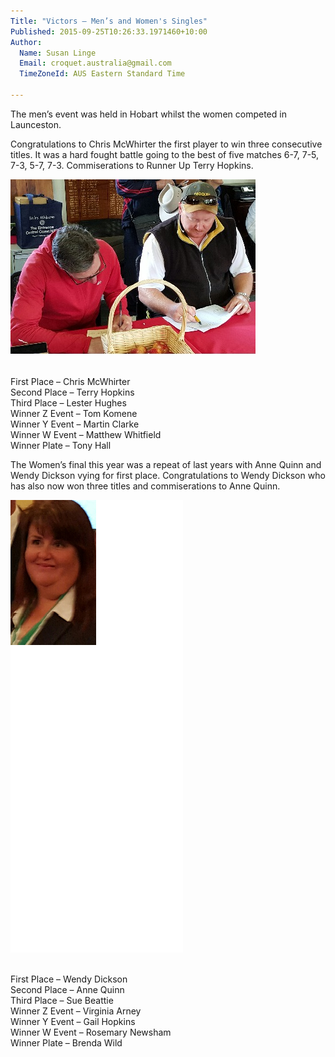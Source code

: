 ```yaml
---
Title: "Victors – Men’s and Women's Singles"
Published: 2015-09-25T10:26:33.1971460+10:00
Author:
  Name: Susan Linge
  Email: croquet.australia@gmail.com
  TimeZoneId: AUS Eastern Standard Time

---
```

The men’s event was held in Hobart whilst the women competed in Launceston.

Congratulations to Chris McWhirter the first player to win three consecutive titles.  It was a hard fought battle going to the best of five matches 6-7, 7-5, 7-3, 5-7, 7-3.  Commiserations to Runner Up Terry Hopkins.


<img src="/chris-mcwhirter-and-terry-hopkins.jpg" alt="Terry Hopkins and Chris McWhirter" title="Terry Hopkins and Chris McWhirter sign their cards at the conclusion of the Men’s Singles"/>

<br/>First Place – Chris McWhirter
<br/>Second Place – Terry Hopkins
<br/>Third Place – Lester Hughes
<br/>Winner Z Event – Tom Komene
<br/>Winner Y Event – Martin Clarke
<br/>Winner W Event – Matthew Whitfield
<br/>Winner Plate – Tony Hall

The Women’s final this year was a repeat of last years with Anne Quinn and Wendy Dickson vying for first place.  Congratulations to Wendy Dickson who has also now won three titles and commiserations to Anne Quinn.   

<img src="/wendy-dickson-2.png" alt="Wendy Dickson" title="Wendy Dickson after receiving her Women’s singles title"/>

<br/>First Place – Wendy Dickson
<br/>Second Place – Anne Quinn
<br/>Third Place – Sue Beattie
<br/>Winner Z Event – Virginia Arney
<br/>Winner Y Event – Gail Hopkins
<br/>Winner W Event – Rosemary Newsham
<br/>Winner Plate – Brenda Wild